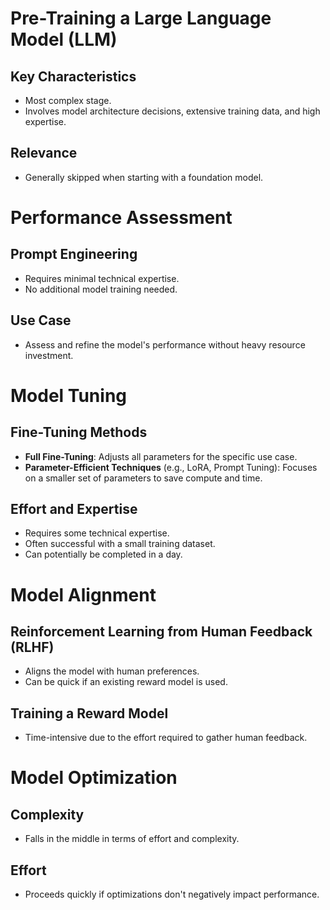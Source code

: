 # Pre-Training a Large Language Model (LLM)

## Key Characteristics
- Most complex stage.
- Involves model architecture decisions, extensive training data, and high expertise.

## Relevance
- Generally skipped when starting with a foundation model.

# Performance Assessment

## Prompt Engineering
- Requires minimal technical expertise.
- No additional model training needed.

## Use Case
- Assess and refine the model's performance without heavy resource investment.

# Model Tuning

## Fine-Tuning Methods
- **Full Fine-Tuning**: Adjusts all parameters for the specific use case.
- **Parameter-Efficient Techniques** (e.g., LoRA, Prompt Tuning): Focuses on a smaller set of parameters to save compute and time.

## Effort and Expertise
- Requires some technical expertise.
- Often successful with a small training dataset.
- Can potentially be completed in a day.

# Model Alignment

## Reinforcement Learning from Human Feedback (RLHF)
- Aligns the model with human preferences.
- Can be quick if an existing reward model is used.

## Training a Reward Model
- Time-intensive due to the effort required to gather human feedback.

# Model Optimization

## Complexity
- Falls in the middle in terms of effort and complexity.

## Effort
- Proceeds quickly if optimizations don't negatively impact performance.